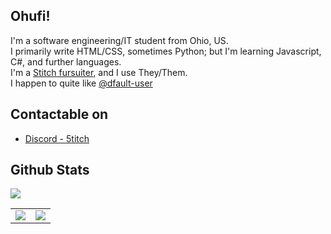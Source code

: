 ## Ohufi! 

I'm a software engineering/IT student from Ohio, US. 
\
I primarily write HTML/CSS, sometimes Python; but I'm learning Javascript, C#, and further languages. 
\
I'm a [Stitch fursuiter](https://twitter.com/sillystitchy), and I use They/Them. 
\
I happen to quite like [@dfault-user](https://github.com/dfault-user) 

## Contactable on
- [Discord - 5titch](https://discord.com/users/193789388034015232) 


## Github Stats
![](https://komarev.com/ghpvc/?username=s626ch&color=003c83)

<!--![s626ch's GitHub stats](https://github-readme-stats.vercel.app/api?username=s626ch&count_private=true&theme=github_dark&show_icons=true&border_color=003c83&include_all_commits=true&border_radius=6)

![Top Langs](https://github-readme-stats.vercel.app/api/top-langs/?username=s626ch&theme=github_dark&layout=compact&border_color=003c83&card_width=445&border_radius=6)-->

<table role="table">
  <tbody>
    <tr>
      <td align="center">
        <img align="center" src="https://github-readme-stats.vercel.app/api/top-langs/?username=s626ch&theme=github_dark&layout=compact&border_color=003c83&card_width=445&border_radius=6"/>
      </td>
      <td align="center">
        <img align="center" src="https://github-readme-stats.vercel.app/api?username=s626ch&count_private=true&theme=github_dark&show_icons=true&border_color=003c83&include_all_commits=true&border_radius=6"/>
      </td>
    </tr>
  </tbody>
</table>

<!-- no fun allowed on github -->

<!--
**smolyoshino/smolyoshino** is a  _special_  repository because its `README.md` (this file) appears on your GitHub profile.

Here are some ideas to get you started:

-  I’m currently working on ...
-  I’m currently learning ...
-  I’m looking to collaborate on ...
-  I’m looking for help with ...
-  Ask me about ...
-  How to reach me: ...
-  Pronouns: ...
-  Fun fact: ...
-->
